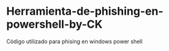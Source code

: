 # Herramienta-de-phishing-en-powershell-by-CK
 Código utilizado para phising en windows power shell 
